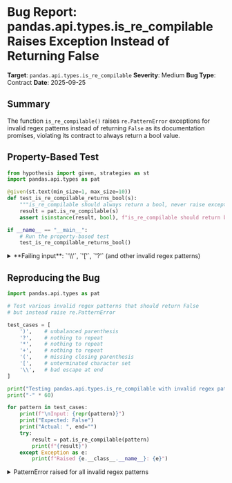 # Bug Report: pandas.api.types.is_re_compilable Raises Exception Instead of Returning False

**Target**: `pandas.api.types.is_re_compilable`
**Severity**: Medium
**Bug Type**: Contract
**Date**: 2025-09-25

## Summary

The function `is_re_compilable()` raises `re.PatternError` exceptions for invalid regex patterns instead of returning `False` as its documentation promises, violating its contract to always return a bool value.

## Property-Based Test

```python
from hypothesis import given, strategies as st
import pandas.api.types as pat

@given(st.text(min_size=1, max_size=10))
def test_is_re_compilable_returns_bool(s):
    """is_re_compilable should always return a bool, never raise exceptions"""
    result = pat.is_re_compilable(s)
    assert isinstance(result, bool), f"is_re_compilable should return bool"

if __name__ == "__main__":
    # Run the property-based test
    test_is_re_compilable_returns_bool()
```

<details>

<summary>
**Failing input**: `'\\'`, `'['`, `'?'` (and other invalid regex patterns)
</summary>
```
  + Exception Group Traceback (most recent call last):
  |   File "/home/npc/pbt/agentic-pbt/worker_/51/hypo.py", line 12, in <module>
  |     test_is_re_compilable_returns_bool()
  |     ~~~~~~~~~~~~~~~~~~~~~~~~~~~~~~~~~~^^
  |   File "/home/npc/pbt/agentic-pbt/worker_/51/hypo.py", line 5, in test_is_re_compilable_returns_bool
  |     def test_is_re_compilable_returns_bool(s):
  |                    ^^^
  |   File "/home/npc/miniconda/lib/python3.13/site-packages/hypothesis/core.py", line 2124, in wrapped_test
  |     raise the_error_hypothesis_found
  | ExceptionGroup: Hypothesis found 3 distinct failures. (3 sub-exceptions)
  +-+---------------- 1 ----------------
    | Traceback (most recent call last):
    |   File "/home/npc/pbt/agentic-pbt/worker_/51/hypo.py", line 7, in test_is_re_compilable_returns_bool
    |     result = pat.is_re_compilable(s)
    |   File "/home/npc/miniconda/lib/python3.13/site-packages/pandas/core/dtypes/inference.py", line 188, in is_re_compilable
    |     re.compile(obj)
    |     ~~~~~~~~~~^^^^^
    |   File "/home/npc/miniconda/lib/python3.13/re/__init__.py", line 289, in compile
    |     return _compile(pattern, flags)
    |   File "/home/npc/miniconda/lib/python3.13/re/__init__.py", line 350, in _compile
    |     p = _compiler.compile(pattern, flags)
    |   File "/home/npc/miniconda/lib/python3.13/re/_compiler.py", line 748, in compile
    |     p = _parser.parse(p, flags)
    |   File "/home/npc/miniconda/lib/python3.13/re/_parser.py", line 973, in parse
    |     source = Tokenizer(str)
    |   File "/home/npc/miniconda/lib/python3.13/re/_parser.py", line 238, in __init__
    |     self.__next()
    |     ~~~~~~~~~~~^^
    |   File "/home/npc/miniconda/lib/python3.13/re/_parser.py", line 251, in __next
    |     raise error("bad escape (end of pattern)",
    |                 self.string, len(self.string) - 1) from None
    | re.PatternError: bad escape (end of pattern) at position 0
    | Falsifying example: test_is_re_compilable_returns_bool(
    |     s='\\',
    | )
    +---------------- 2 ----------------
    | Traceback (most recent call last):
    |   File "/home/npc/pbt/agentic-pbt/worker_/51/hypo.py", line 7, in test_is_re_compilable_returns_bool
    |     result = pat.is_re_compilable(s)
    |   File "/home/npc/miniconda/lib/python3.13/site-packages/pandas/core/dtypes/inference.py", line 188, in is_re_compilable
    |     re.compile(obj)
    |     ~~~~~~~~~~^^^^^
    |   File "/home/npc/miniconda/lib/python3.13/re/__init__.py", line 289, in compile
    |     return _compile(pattern, flags)
    |   File "/home/npc/miniconda/lib/python3.13/re/__init__.py", line 350, in _compile
    |     p = _compiler.compile(pattern, flags)
    |   File "/home/npc/miniconda/lib/python3.13/re/_compiler.py", line 748, in compile
    |     p = _parser.parse(p, flags)
    |   File "/home/npc/miniconda/lib/python3.13/re/_parser.py", line 980, in parse
    |     p = _parse_sub(source, state, flags & SRE_FLAG_VERBOSE, 0)
    |   File "/home/npc/miniconda/lib/python3.13/re/_parser.py", line 459, in _parse_sub
    |     itemsappend(_parse(source, state, verbose, nested + 1,
    |                 ~~~~~~^^^^^^^^^^^^^^^^^^^^^^^^^^^^^^^^^^^^
    |                        not nested and not items))
    |                        ^^^^^^^^^^^^^^^^^^^^^^^^^
    |   File "/home/npc/miniconda/lib/python3.13/re/_parser.py", line 567, in _parse
    |     raise source.error("unterminated character set",
    |                        source.tell() - here)
    | re.PatternError: unterminated character set at position 0
    | Falsifying example: test_is_re_compilable_returns_bool(
    |     s='[',
    | )
    +---------------- 3 ----------------
    | Traceback (most recent call last):
    |   File "/home/npc/pbt/agentic-pbt/worker_/51/hypo.py", line 7, in test_is_re_compilable_returns_bool
    |     result = pat.is_re_compilable(s)
    |   File "/home/npc/miniconda/lib/python3.13/site-packages/pandas/core/dtypes/inference.py", line 188, in is_re_compilable
    |     re.compile(obj)
    |     ~~~~~~~~~~^^^^^
    |   File "/home/npc/miniconda/lib/python3.13/re/__init__.py", line 289, in compile
    |     return _compile(pattern, flags)
    |   File "/home/npc/miniconda/lib/python3.13/re/__init__.py", line 350, in _compile
    |     p = _compiler.compile(pattern, flags)
    |   File "/home/npc/miniconda/lib/python3.13/re/_compiler.py", line 748, in compile
    |     p = _parser.parse(p, flags)
    |   File "/home/npc/miniconda/lib/python3.13/re/_parser.py", line 980, in parse
    |     p = _parse_sub(source, state, flags & SRE_FLAG_VERBOSE, 0)
    |   File "/home/npc/miniconda/lib/python3.13/re/_parser.py", line 459, in _parse_sub
    |     itemsappend(_parse(source, state, verbose, nested + 1,
    |                 ~~~~~~^^^^^^^^^^^^^^^^^^^^^^^^^^^^^^^^^^^^
    |                        not nested and not items))
    |                        ^^^^^^^^^^^^^^^^^^^^^^^^^
    |   File "/home/npc/miniconda/lib/python3.13/re/_parser.py", line 686, in _parse
    |     raise source.error("nothing to repeat",
    |                        source.tell() - here + len(this))
    | re.PatternError: nothing to repeat at position 0
    | Falsifying example: test_is_re_compilable_returns_bool(
    |     s='?',
    | )
    +------------------------------------
```
</details>

## Reproducing the Bug

```python
import pandas.api.types as pat

# Test various invalid regex patterns that should return False
# but instead raise re.PatternError

test_cases = [
    ')',    # unbalanced parenthesis
    '?',    # nothing to repeat
    '*',    # nothing to repeat
    '+',    # nothing to repeat
    '(',    # missing closing parenthesis
    '[',    # unterminated character set
    '\\',   # bad escape at end
]

print("Testing pandas.api.types.is_re_compilable with invalid regex patterns:")
print("-" * 60)

for pattern in test_cases:
    print(f"\nInput: {repr(pattern)}")
    print("Expected: False")
    print("Actual: ", end="")
    try:
        result = pat.is_re_compilable(pattern)
        print(f"{result}")
    except Exception as e:
        print(f"Raised {e.__class__.__name__}: {e}")
```

<details>

<summary>
PatternError raised for all invalid regex patterns
</summary>
```
Testing pandas.api.types.is_re_compilable with invalid regex patterns:
------------------------------------------------------------

Input: ')'
Expected: False
Actual: Raised PatternError: unbalanced parenthesis at position 0

Input: '?'
Expected: False
Actual: Raised PatternError: nothing to repeat at position 0

Input: '*'
Expected: False
Actual: Raised PatternError: nothing to repeat at position 0

Input: '+'
Expected: False
Actual: Raised PatternError: nothing to repeat at position 0

Input: '('
Expected: False
Actual: Raised PatternError: missing ), unterminated subpattern at position 0

Input: '['
Expected: False
Actual: Raised PatternError: unterminated character set at position 0

Input: '\\'
Expected: False
Actual: Raised PatternError: bad escape (end of pattern) at position 0
```
</details>

## Why This Is A Bug

The function violates its documented contract in multiple ways:

1. **Type Annotation Contract**: The function signature explicitly declares `-> bool`, promising to always return a boolean value. However, it raises `re.PatternError` exceptions for invalid regex patterns, preventing the return of any value.

2. **Documentation Contract**: The docstring states "Returns: bool - Whether `obj` can be compiled as a regex pattern" with no mention of possible exceptions. There is no "Raises" section documenting that exceptions may occur.

3. **Semantic Contract**: The function follows the `is_*` predicate naming pattern, which by convention in the pandas API (and Python generally) implies a safe boolean check that doesn't raise exceptions. Other `is_*` functions in the same module (like `is_hashable`, `is_sequence`) catch exceptions and return False.

4. **Incomplete Exception Handling**: The current implementation only catches `TypeError` (for non-string inputs like integers) but fails to catch `re.error` (or its subclass `re.PatternError` in Python 3.13+) that `re.compile()` raises for syntactically invalid regex patterns.

5. **Purpose Violation**: The function's entire purpose is to safely check if something can be compiled as regex. Raising exceptions defeats this purpose, forcing users to wrap calls in try-except blocks, essentially duplicating the function's intended functionality.

## Relevant Context

The function is part of the public pandas API (`pandas.api.types`) and is meant for external use. Invalid regex patterns are common in real-world data processing scenarios where users need to validate user input or data before attempting regex operations.

The current implementation at `/home/npc/pbt/agentic-pbt/envs/pandas_env/lib/python3.13/site-packages/pandas/core/dtypes/inference.py:166-192` shows the function already attempts to handle exceptions by catching `TypeError`, indicating the intent was to return False for non-compilable inputs rather than propagating exceptions.

Similar functions in the same module demonstrate the expected pattern. For example, `is_hashable()` (lines 334-370) catches `TypeError` when `hash()` fails and returns False, providing a safe way to check hashability without exceptions.

## Proposed Fix

```diff
--- a/pandas/core/dtypes/inference.py
+++ b/pandas/core/dtypes/inference.py
@@ -185,7 +185,7 @@ def is_re_compilable(obj) -> bool:
     """
     try:
         re.compile(obj)
-    except TypeError:
+    except (TypeError, re.error):
         return False
     else:
         return True
```